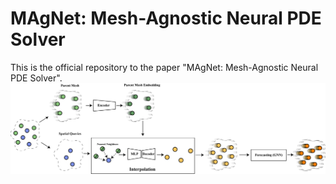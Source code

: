 # MAgNet: Mesh-Agnostic Neural PDE Solver
This is the official repository to the paper "MAgNet: Mesh-Agnostic Neural PDE Solver".
![MAgNet](assets/magnet.jpg "MAgNet: Mesh-Agnostic Neural PDE Solver")